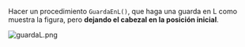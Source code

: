 Hacer un procedimiento `GuardaEnL()`, que haga una guarda en L como muestra la figura, pero **dejando el cabezal en la posición inicial**.

![guardaL.png](https://raw.githubusercontent.com/sagrado-corazon-alcal/mumuki-guia-fundamentos-practica-repeticion-simple/master/images/guardaL.png)